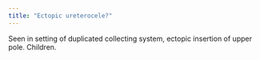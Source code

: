 ```yaml
---
title: "Ectopic ureterocele?"
---
```

Seen in setting of duplicated collecting system, ectopic insertion of upper pole. Children.

